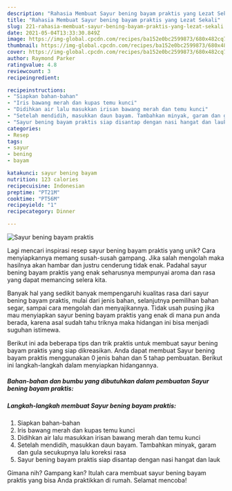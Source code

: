 ```yaml
---
description: "Rahasia Membuat Sayur bening bayam praktis yang Lezat Sekali"
title: "Rahasia Membuat Sayur bening bayam praktis yang Lezat Sekali"
slug: 221-rahasia-membuat-sayur-bening-bayam-praktis-yang-lezat-sekali
date: 2021-05-04T13:33:30.849Z
image: https://img-global.cpcdn.com/recipes/ba152e0bc2599873/680x482cq70/sayur-bening-bayam-praktis-foto-resep-utama.jpg
thumbnail: https://img-global.cpcdn.com/recipes/ba152e0bc2599873/680x482cq70/sayur-bening-bayam-praktis-foto-resep-utama.jpg
cover: https://img-global.cpcdn.com/recipes/ba152e0bc2599873/680x482cq70/sayur-bening-bayam-praktis-foto-resep-utama.jpg
author: Raymond Parker
ratingvalue: 4.8
reviewcount: 3
recipeingredient:

recipeinstructions:
- "Siapkan bahan-bahan"
- "Iris bawang merah dan kupas temu kunci"
- "Didihkan air lalu masukkan irisan bawang merah dan temu kunci"
- "Setelah mendidih, masukkan daun bayam. Tambahkan minyak, garam dan gula secukupnya lalu koreksi rasa"
- "Sayur bening bayam praktis siap disantap dengan nasi hangat dan lauk"
categories:
- Resep
tags:
- sayur
- bening
- bayam

katakunci: sayur bening bayam 
nutrition: 123 calories
recipecuisine: Indonesian
preptime: "PT21M"
cooktime: "PT56M"
recipeyield: "1"
recipecategory: Dinner

---
```



![Sayur bening bayam praktis](https://img-global.cpcdn.com/recipes/ba152e0bc2599873/680x482cq70/sayur-bening-bayam-praktis-foto-resep-utama.jpg)

Lagi mencari inspirasi resep sayur bening bayam praktis yang unik? Cara menyiapkannya memang susah-susah gampang. Jika salah mengolah maka hasilnya akan hambar dan justru cenderung tidak enak. Padahal sayur bening bayam praktis yang enak seharusnya mempunyai aroma dan rasa yang dapat memancing selera kita.

Banyak hal yang sedikit banyak mempengaruhi kualitas rasa dari sayur bening bayam praktis, mulai dari jenis bahan, selanjutnya pemilihan bahan segar, sampai cara mengolah dan menyajikannya. Tidak usah pusing jika mau menyiapkan sayur bening bayam praktis yang enak di mana pun anda berada, karena asal sudah tahu triknya maka hidangan ini bisa menjadi suguhan istimewa.




Berikut ini ada beberapa tips dan trik praktis untuk membuat sayur bening bayam praktis yang siap dikreasikan. Anda dapat membuat Sayur bening bayam praktis menggunakan 0 jenis bahan dan 5 tahap pembuatan. Berikut ini langkah-langkah dalam menyiapkan hidangannya.

<!--inarticleads1-->

##### Bahan-bahan dan bumbu yang dibutuhkan dalam pembuatan Sayur bening bayam praktis:





<!--inarticleads2-->

##### Langkah-langkah membuat Sayur bening bayam praktis:

1. Siapkan bahan-bahan
1. Iris bawang merah dan kupas temu kunci
1. Didihkan air lalu masukkan irisan bawang merah dan temu kunci
1. Setelah mendidih, masukkan daun bayam. Tambahkan minyak, garam dan gula secukupnya lalu koreksi rasa
1. Sayur bening bayam praktis siap disantap dengan nasi hangat dan lauk




Gimana nih? Gampang kan? Itulah cara membuat sayur bening bayam praktis yang bisa Anda praktikkan di rumah. Selamat mencoba!
